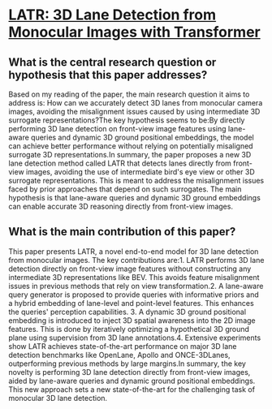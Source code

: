 # [LATR: 3D Lane Detection from Monocular Images with Transformer](https://arxiv.org/abs/2308.04583)

## What is the central research question or hypothesis that this paper addresses?

Based on my reading of the paper, the main research question it aims to address is: How can we accurately detect 3D lanes from monocular camera images, avoiding the misalignment issues caused by using intermediate 3D surrogate representations?The key hypothesis seems to be:By directly performing 3D lane detection on front-view image features using lane-aware queries and dynamic 3D ground positional embeddings, the model can achieve better performance without relying on potentially misaligned surrogate 3D representations.In summary, the paper proposes a new 3D lane detection method called LATR that detects lanes directly from front-view images, avoiding the use of intermediate bird's eye view or other 3D surrogate representations. This is meant to address the misalignment issues faced by prior approaches that depend on such surrogates. The main hypothesis is that lane-aware queries and dynamic 3D ground embeddings can enable accurate 3D reasoning directly from front-view images.


## What is the main contribution of this paper?

This paper presents LATR, a novel end-to-end model for 3D lane detection from monocular images. The key contributions are:1. LATR performs 3D lane detection directly on front-view image features without constructing any intermediate 3D representations like BEV. This avoids feature misalignment issues in previous methods that rely on view transformation.2. A lane-aware query generator is proposed to provide queries with informative priors and a hybrid embedding of lane-level and point-level features. This enhances the queries' perception capabilities. 3. A dynamic 3D ground positional embedding is introduced to inject 3D spatial awareness into the 2D image features. This is done by iteratively optimizing a hypothetical 3D ground plane using supervision from 3D lane annotations.4. Extensive experiments show LATR achieves state-of-the-art performance on major 3D lane detection benchmarks like OpenLane, Apollo and ONCE-3DLanes, outperforming previous methods by large margins.In summary, the key novelty is performing 3D lane detection directly from front-view images, aided by lane-aware queries and dynamic ground positional embeddings. This new approach sets a new state-of-the-art for the challenging task of monocular 3D lane detection.
